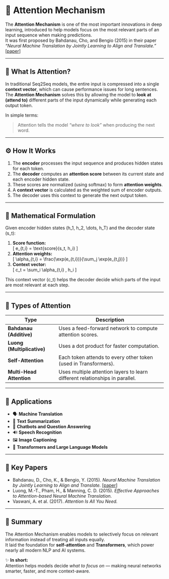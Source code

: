 # 🎯 Attention Mechanism

The **Attention Mechanism** is one of the most important innovations in deep learning, introduced to help models focus on the most relevant parts of an input sequence when making predictions.  
It was first proposed by Bahdanau, Cho, and Bengio (2015) in their paper *“Neural Machine Translation by Jointly Learning to Align and Translate.”* [[paper](https://arxiv.org/pdf/1409.0473)]

---

## 🧠 What Is Attention?

In traditional Seq2Seq models, the entire input is compressed into a single **context vector**, which can cause performance issues for long sentences.  
The **Attention Mechanism** solves this by allowing the model to **look at (attend to)** different parts of the input dynamically while generating each output token.

In simple terms:  
> Attention tells the model *“where to look”* when producing the next word.

---

## ⚙️ How It Works

1. The **encoder** processes the input sequence and produces hidden states for each token.  
2. The **decoder** computes an **attention score** between its current state and each encoder hidden state.  
3. These scores are normalized (using softmax) to form **attention weights**.  
4. A **context vector** is calculated as the weighted sum of encoder outputs.  
5. The decoder uses this context to generate the next output token.

---

## 🔢 Mathematical Formulation

Given encoder hidden states \(h_1, h_2, \dots, h_T\) and the decoder state \(s_t\):

1. **Score function:**  
   \[
   e_{t,i} = \text{score}(s_t, h_i)
   \]
2. **Attention weights:**  
   \[
   \alpha_{t,i} = \frac{\exp(e_{t,i})}{\sum_j \exp(e_{t,j})}
   \]
3. **Context vector:**  
   \[
   c_t = \sum_i \alpha_{t,i} \, h_i
   \]

This context vector \(c_t\) helps the decoder decide which parts of the input are most relevant at each step.

---

## 🧩 Types of Attention

| Type                        | Description                                                    |
|-----------------------------|----------------------------------------------------------------|
| **Bahdanau (Additive)**     | Uses a feed-forward network to compute attention scores.       |
| **Luong (Multiplicative)**  | Uses a dot product for faster computation.                      |
| **Self-Attention**          | Each token attends to every other token (used in Transformers).|
| **Multi-Head Attention**    | Uses multiple attention layers to learn different relationships in parallel.|

---

## 🚀 Applications

- 🗣️ **Machine Translation**  
- 📝 **Text Summarization**  
- 💬 **Chatbots and Question Answering**  
- 🔊 **Speech Recognition**  
- 🖼️ **Image Captioning**  
- 🤖 **Transformers and Large Language Models**

---

## 🧾 Key Papers

- Bahdanau, D., Cho, K., & Bengio, Y. (2015). *Neural Machine Translation by Jointly Learning to Align and Translate.* [[paper](https://arxiv.org/pdf/1409.0473)]  
- Luong, M.-T., Pham, H., & Manning, C. D. (2015). *Effective Approaches to Attention-based Neural Machine Translation.*  
- Vaswani, A. et al. (2017). *Attention Is All You Need.*

---

## 🧠 Summary

The Attention Mechanism enables models to selectively focus on relevant information instead of treating all inputs equally.  
It laid the foundation for **self-attention** and **Transformers**, which power nearly all modern NLP and AI systems.

✨ **In short:**  
Attention helps models decide *what to focus on* — making neural networks smarter, faster, and more context-aware.
